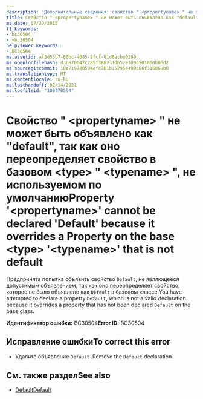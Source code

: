 ```yaml
---
description: 'Дополнительные сведения: свойство " <propertyname> " не может быть объявлено как "default", так как оно переопределяет свойство в базовом <type> " <typename> ", не используемом по умолчанию'
title: Свойство " <propertyname> " не может быть объявлено как "default", так как оно переопределяет свойство в базовом <type> " <typename> ", не используемом по умолчанию
ms.date: 07/20/2015
f1_keywords:
- bc30504
- vbc30504
helpviewer_keywords:
- BC30504
ms.assetid: af5d55b7-80bc-4085-8fcf-01d8acbe9290
ms.openlocfilehash: d36870b47c285f386231db52e1096501060b06d2
ms.sourcegitcommit: 10e719780594efc781b15295e499c66f316068b8
ms.translationtype: MT
ms.contentlocale: ru-RU
ms.lasthandoff: 02/14/2021
ms.locfileid: "100470594"
---
```

# <a name="property-propertyname-cannot-be-declared-default-because-it-overrides-a-property-on-the-base-type-typename-that-is-not-default"></a><span data-ttu-id="e888b-103">Свойство " \<propertyname> " не может быть объявлено как "default", так как оно переопределяет свойство в базовом \<type> " \<typename> ", не используемом по умолчанию</span><span class="sxs-lookup"><span data-stu-id="e888b-103">Property '\<propertyname>' cannot be declared 'Default' because it overrides a Property on the base \<type> '\<typename>' that is not default</span></span>

<span data-ttu-id="e888b-104">Предпринята попытка объявить свойство `Default`, не являющееся допустимым объявлением, так как оно переопределяет свойство, которое не было объявлено как `Default` в базовом классе.</span><span class="sxs-lookup"><span data-stu-id="e888b-104">You have attempted to declare a property `Default`, which is not a valid declaration because it overrides a property that has not been declared `Default` on the base class.</span></span>  
  
 <span data-ttu-id="e888b-105">**Идентификатор ошибки:** BC30504</span><span class="sxs-lookup"><span data-stu-id="e888b-105">**Error ID:** BC30504</span></span>  
  
## <a name="to-correct-this-error"></a><span data-ttu-id="e888b-106">Исправление ошибки</span><span class="sxs-lookup"><span data-stu-id="e888b-106">To correct this error</span></span>  
  
- <span data-ttu-id="e888b-107">Удалите объявление `Default` .</span><span class="sxs-lookup"><span data-stu-id="e888b-107">Remove the `Default` declaration.</span></span>  
  
## <a name="see-also"></a><span data-ttu-id="e888b-108">См. также раздел</span><span class="sxs-lookup"><span data-stu-id="e888b-108">See also</span></span>

- [<span data-ttu-id="e888b-109">Default</span><span class="sxs-lookup"><span data-stu-id="e888b-109">Default</span></span>](../language-reference/modifiers/default.md)
